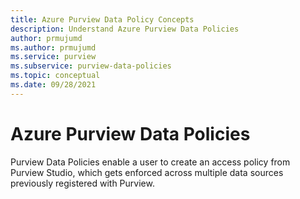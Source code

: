 ```yaml
---
title: Azure Purview Data Policy Concepts
description: Understand Azure Purview Data Policies
author: prmujumd
ms.author: prmujumd
ms.service: purview
ms.subservice: purview-data-policies
ms.topic: conceptual
ms.date: 09/28/2021
---
```


# Azure Purview Data Policies

Purview Data Policies enable a user to create an access policy from Purview Studio, which gets enforced across multiple data sources previously registered with Purview. 